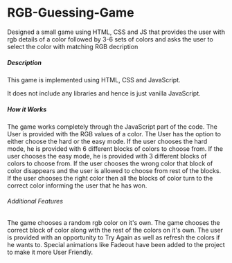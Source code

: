 # RGB-Guessing-Game
Designed a small game using HTML, CSS and JS that provides the user with rgb details of a color followed by 3-6 sets of colors and asks the user to select the color with matching RGB decription

<h5>Description</h5>
<p>This game is implemented using HTML, CSS and JavaScript.</p>
<p>It does not include any libraries and hence is just vanilla JavaScript.</p>

<h5>How it Works</h5>
The game works completely through the JavaScript part of the code.
The User is provided with the RGB values of a color.
The User has the option to either choose the hard or the easy mode.
If the user chooses the hard mode, he is provided with 6 different blocks of colors to choose from.
If the user chooses the easy mode, he is provided with 3 different blocks of colors to choose from.
If the user chooses the wrong color that block of color disappears and the user is allowed to choose from rest of the blocks.
If the user chooses the right color then all the blocks of color turn to the correct color informing the user that he has won.

<h6>Additional Features</h6>
The game chooses a random rgb color on it's own.
The game chooses the correct block of color along with the rest of the colors on it's own.
The user is provided with an opportunity to Try Again as well as refresh the colors if he wants to.
Special animations like Fadeout have been added to the project to make it more User Friendly.
